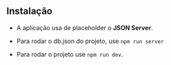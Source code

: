 ## Instalação

- A aplicação usa de placeholder o **JSON Server**.
- Para rodar o db.json do projeto, use `npm run server`

- Para rodar o projeto use `npm run dev`.
